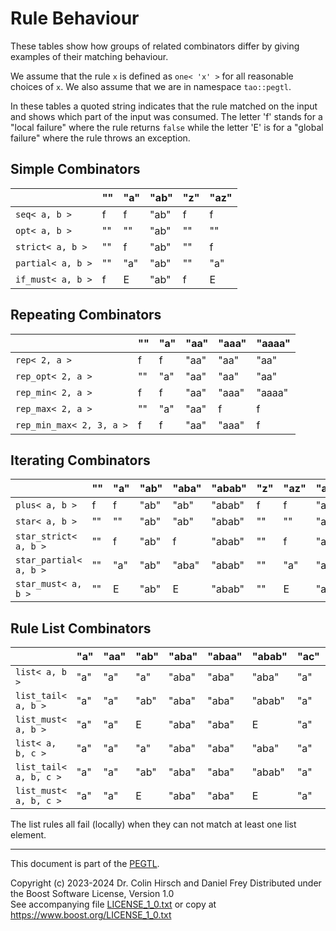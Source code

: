 # Rule Behaviour

These tables show how groups of related combinators differ by giving examples of their matching behaviour.

We assume that the rule `x` is defined as `one< 'x' >` for all reasonable choices of `x`.
We also assume that we are in namespace `tao::pegtl`.

In these tables a quoted string indicates that the rule matched on the input and shows which part of the input was consumed.
The letter 'f' stands for a "local failure" where the rule returns `false` while the letter 'E' is for a "global failure" where the rule throws an exception.

## Simple Combinators

|  | "" | "a" | "ab" | "z" | "az" |
|--|--|--|--|--|--|
| `seq< a, b >` | f | f | "ab" | f | f |
| `opt< a, b >` | "" | "" | "ab" | "" | "" |
| `strict< a, b >` | "" | f | "ab" | "" | f |
| `partial< a, b >` | "" | "a" | "ab" | "" | "a" |
| `if_must< a, b >` | f | E | "ab" | f | E |

## Repeating Combinators

|  | "" | "a" | "aa" | "aaa" | "aaaa" |
|--|--|--|--|--|--|
| `rep< 2, a >` | f | f | "aa" | "aa" | "aa" |
| `rep_opt< 2, a >` | "" | "a" | "aa" | "aa" | "aa" |
| `rep_min< 2, a >` | f | f | "aa" | "aaa" | "aaaa" |
| `rep_max< 2, a >` | "" | "a" | "aa" | f | f |
| `rep_min_max< 2, 3, a >` | f | f | "aa" | "aaa" | f |

## Iterating Combinators

|  | "" | "a" | "ab" | "aba" | "abab" | "z" | "az" | "abz" | "abaz" |
|--|--|--|--|--|--|--|--|--|--|
| `plus< a, b >` | f | f | "ab" | "ab" | "abab" | f | f | "ab" | "ab" |
| `star< a, b >` | "" | "" | "ab" | "ab" | "abab" | "" | "" | "ab" | "ab" |
| `star_strict< a, b >` | "" | f | "ab" | f | "abab" | "" | f | "ab" | f |
| `star_partial< a, b >` | "" | "a" | "ab" | "aba" | "abab" | "" | "a" | "ab" | "aba" |
| `star_must< a, b >` | "" | E | "ab" | E | "abab" | "" | E | "ab" | E |

## Rule List Combinators

|  | "a" | "aa" | "ab" | "aba" | "abaa" | "abab" | "ac" | "acb" | "acba" | "acbca" |
|--|--|--|--|--|--|--|--|--|--|--|
| `list< a, b >` | "a" | "a" | "a" | "aba" | "aba" | "aba" | "a" | "a" | "a" | "a" |
| `list_tail< a, b >` | "a" | "a" | "ab" | "aba" | "aba" | "abab" | "a" | "a" | "a" | "a" |
| `list_must< a, b >` | "a" | "a" | E | "aba" | "aba" | E | "a" | "a" | "a" | "a" |
| `list< a, b, c >` | "a" | "a" | "a" | "aba" | "aba" | "aba" | "a" | "a" | "acba" | "acbca" |
| `list_tail< a, b, c >` | "a" | "a" | "ab" | "aba" | "aba" | "abab" | "a" | "acb" | "acba" | "acbca" |
| `list_must< a, b, c >` | "a" | "a" | E | "aba" | "aba" | E | "a" | E | "acba" | "acbca" |

The list rules all fail (locally) when they can not match at least one list element.

---

This document is part of the [PEGTL](https://github.com/taocpp/PEGTL).

Copyright (c) 2023-2024 Dr. Colin Hirsch and Daniel Frey
Distributed under the Boost Software License, Version 1.0<br>
See accompanying file [LICENSE_1_0.txt](../LICENSE_1_0.txt) or copy at https://www.boost.org/LICENSE_1_0.txt
